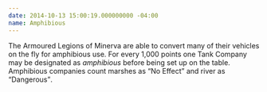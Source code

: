 ```yaml
---
date: 2014-10-13 15:00:19.000000000 -04:00
name: Amphibious
---
```

The Armoured Legions of Minerva are able to convert many of their vehicles on the fly for amphibious use. For every 1,000 points one Tank Company may be designated as _amphibious_ before being set up on the table. Amphibious companies count marshes as <q>No Effect</q> and river as <q>Dangerous</q>.